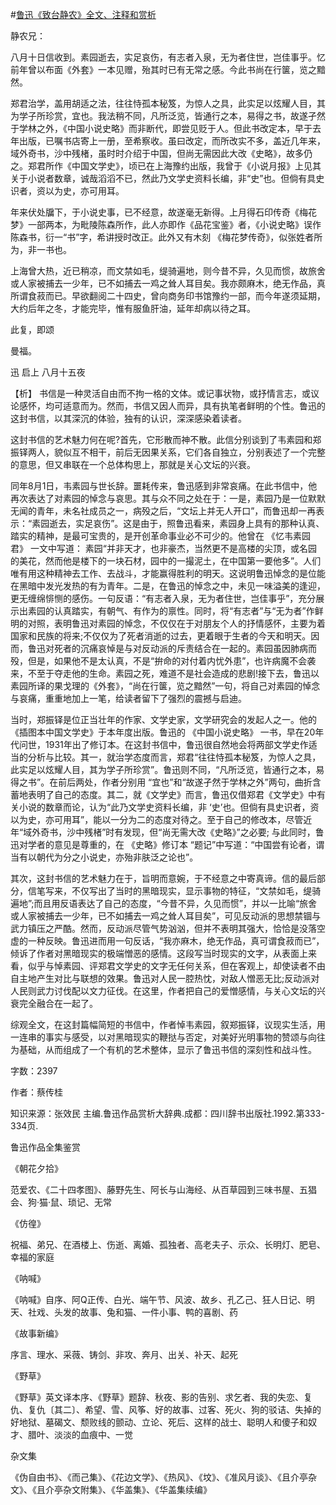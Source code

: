 #[鲁迅《致台静农》全文、注释和赏析](https://www.vrrw.net/wx/9458.html)

静农兄：

八月十日信收到。素园逝去，实足哀伤，有志者入泉，无为者住世，岂佳事乎。忆前年曾以布面《外套》一本见赠，殆其时已有无常之感。今此书尚在行箧，览之黯然。

郑君治学，盖用胡适之法，往往恃孤本秘笈，为惊人之具，此实足以炫耀人目，其为学子所珍赏，宜也。我法稍不同，凡所泛览，皆通行之本，易得之书，故遂孑然于学林之外，《中国小说史略》而非断代，即尝见贬于人。但此书改定本，早于去年出版，已嘱书店寄上一册，至希察收。虽曰改定，而所改实不多，盖近几年来，域外奇书，沙中残楮，虽时时介绍于中国，但尚无需因此大改《史略》，故多仍之。郑君所作《中国文学史》，顷已在上海豫约出版，我曾于《小说月报》上见其关于小说者数章，诚哉滔滔不已，然此乃文学史资料长编，非“史”也。但倘有具史识者，资以为史，亦可用耳。

年来伏处牖下，于小说史事，已不经意，故遂毫无新得。上月得石印传奇《梅花梦》一部两本，为毗陵陈森所作，此人亦即作《品花宝鉴》者，《小说史略》误作陈森书，衍一“书”字，希讲授时改正。此外又有木刻 《梅花梦传奇》，似张姓者所为，非一书也。

上海曾大热，近已稍凉，而文禁如毛，缇骑遍地，则今昔不异，久见而惯，故旅舍或人家被捕去一少年，已不如捕去一鸡之耸人耳目矣。我亦颇麻木，绝无作品，真所谓食菽而已。早欲翻阅二十四史，曾向商务印书馆豫约一部，而今年遂须延期，大约后年之冬，才能完毕，惟有服鱼肝油，延年却病以待之耳。

此复，即颂

曼福。

迅 启上 八月十五夜



【析】 书信是一种灵活自由而不拘一格的文体。或记事状物，或抒情言志，或议论感怀，均可适意而为。然而，书信又因人而异，具有执笔者鲜明的个性。鲁迅的这封书信，以其深沉的体验，独有的认识，深深感染着读者。

这封书信的艺术魅力何在呢?首先，它形散而神不散。此信分别谈到了韦素园和郑振铎两人，貌似互不相干，前后无因果关系，它们各自独立，分别表述了一个完整的意思，但又串联在一个总体构思上，那就是关心文坛的兴衰。

同年8月1日，韦素园与世长辞。噩耗传来，鲁迅感到非常哀痛。在此书信中，他再次表达了对素园的悼念与哀思。其与众不同之处在于：一是，素园乃是一位默默无闻的青年，未名社成员之一，病殁之后，“文坛上并无人开口”，而鲁迅却一再表示：“素园逝去，实足哀伤”。这是由于，照鲁迅看来，素园身上具有的那种认真、踏实的精神，是最可宝贵的，是开创革命事业必不可少的。他曾在 《忆韦素园君》 一文中写道： 素园“并非天才，也非豪杰，当然更不是高楼的尖顶，或名园的美花，然而他是楼下的一块石材，园中的一撮泥土，在中国第一要他多”。人们唯有用这种精神去工作、去战斗，才能赢得胜利的明天。这说明鲁迅悼念的是位能在黑暗中发光发热的有为青年。二是，在鲁迅的悼念之中，未见一味溢美的逢迎，更无缠绵悱恻的感伤。一句反语：“有志者入泉，无为者住世，岂佳事乎”，充分展示出素园的认真踏实，有朝气、有作为的禀性。同时，将“有志者”与“无为者”作鲜明的对照，表明鲁迅对素园的悼念，不仅仅在于对朋友个人的抒情感怀，主要为着国家和民族的将来;不仅仅为了死者消逝的过去，更着眼于生者的今天和明天。因而，鲁迅对死者的沉痛哀悼是与对反动派的斥责结合在一起的。素园虽因肺病而殁，但是，如果他不是太认真，不是“拚命的对付着内忧外患”，也许病魔不会袭来，不至于夺走他的生命。素园之死，难道不是社会造成的悲剧!接下去，鲁迅以素园所译的果戈理的《外套》，“尚在行箧，览之黯然”一句，将自己对素园的悼念与哀痛，重重地加上一笔，给读者留下了强烈的震撼与启迪。

当时，郑振铎是位正当壮年的作家、文学史家，文学研究会的发起人之一。他的《插图本中国文学史》于本年度出版。鲁迅的 《中国小说史略》 一书，早在20年代问世，1931年出了修订本。在这封书信中，鲁迅很自然地会将两部文学史作适当的分析与比较。其一，就治学态度而言，郑君“往往恃孤本秘笈，为惊人之具，此实足以炫耀人目，其为学子所珍赏”。鲁迅则不同，“凡所泛览，皆通行之本，易得之书”。在前后两处，作者分别用 “宜也”和“故遂孑然于学林之外”两句，曲折含蓄地表明了自己的态度。其二，就《文学史》而言，鲁迅仅借郑君《文学史》中有关小说的数章而论，认为“此乃文学史资料长编，非 ‘史’也。但倘有具史识者，资以为史，亦可用耳”，能以一分为二的态度对待之。至于自己的修改本，尽管近年“域外奇书，沙中残楮”时有发现，但“尚无需大改《史略》”之必要; 与此同时，鲁迅对学者的意见是尊重的，在 《史略》修订本 “题记”中写道：“中国尝有论者，谓当有以朝代为分之小说史，亦殆非肤泛之论也”。

其次，这封书信的艺术魅力在于，旨明而意婉，于不经意之中寄真谛。信的最后部分，信笔写来，不仅写出了当时的黑暗现实，显示事物的特征，“文禁如毛，缇骑遍地”;而且用反语表达了自己的态度，“今昔不异，久见而惯”，并以一比喻“旅舍或人家被捕去一少年，已不如捕去一鸡之耸人耳目矣”，可见反动派的思想禁锢与武力镇压之严酷。然而，反动派尽管气势汹汹，但并不表明其强大，恰恰是没落空虚的一种反映。鲁迅进而用一句反话，“我亦麻木，绝无作品，真可谓食菽而已”，倾诉了作者对黑暗现实的极端憎恶的感情。这段写当时现实的文字，从表面上来看，似乎与悼素园、评郑君文学史的文字无任何关系，但在客观上，却使读者不由自主地产生对比与联想的效果。鲁迅对人民一腔热忱，对敌人憎恶无比;反动派对人民则武力讨伐配以文力征伐。在这里，作者把自己的爱憎感情，与关心文坛的兴衰完全融合在一起了。

综观全文，在这封篇幅简短的书信中，作者悼韦素园，叙郑振铎，议现实生活，用一连串的事实与感受，以对黑暗现实的鞭挞与否定，对美好光明事物的赞颂与向往为基础，从而组成了一个有机的艺术整体，显示了鲁迅书信的深刻性和战斗性。

字数：2397

作者：蔡传桂

知识来源：张效民 主编.鲁迅作品赏析大辞典.成都：四川辞书出版社.1992.第333-334页.

鲁迅作品全集鉴赏

《朝花夕拾》

范爱农、《二十四孝图》、藤野先生、阿长与山海经、从百草园到三味书屋、五猖会、狗·猫·鼠、琐记、无常

《仿徨》

祝福、弟兄、在酒楼上、伤逝、离婚、孤独者、高老夫子、示众、长明灯、肥皂、幸福的家庭

《呐喊》

《呐喊》自序、阿Q正传、白光、端午节、风波、故乡、孔乙己、狂人日记、明天、社戏、头发的故事、兔和猫、一件小事、鸭的喜剧、药

《故事新编》

序言、理水、采薇、铸剑、非攻、奔月、出关、补天、起死

《野草》

《野草》英文译本序、《野草》题辞、秋夜、影的告别、求乞者、我的失恋、复仇、复仇〔其二〕、希望、雪、风筝、好的故事、过客、死火、狗的驳诘、失掉的好地狱、墓碣文、颓败线的颤动、立论、死后、这样的战士、聪明人和傻子和奴才、腊叶、淡淡的血痕中、一觉

杂文集

《伪自由书》、《而己集》、《花边文学》、《热风》、《坟》、《准风月谈》、《且介亭杂文》、《且介亭杂文附集》、《华盖集》、《华盖集续编》

